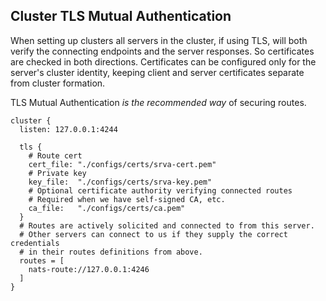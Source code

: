 ## Cluster TLS Mutual Authentication

When setting up clusters all servers in the cluster, if using TLS, will both verify the connecting endpoints and the server responses. So certificates are checked in both directions. Certificates can be configured only for the server's cluster identity, keeping client and server certificates separate from cluster formation.

TLS Mutual Authentication *is the recommended way* of securing routes.

```
cluster {
  listen: 127.0.0.1:4244

  tls {
    # Route cert
    cert_file: "./configs/certs/srva-cert.pem"
    # Private key
    key_file:  "./configs/certs/srva-key.pem"
    # Optional certificate authority verifying connected routes
    # Required when we have self-signed CA, etc.
    ca_file:   "./configs/certs/ca.pem"
  }
  # Routes are actively solicited and connected to from this server.
  # Other servers can connect to us if they supply the correct credentials
  # in their routes definitions from above.
  routes = [
    nats-route://127.0.0.1:4246
  ]
}
```
